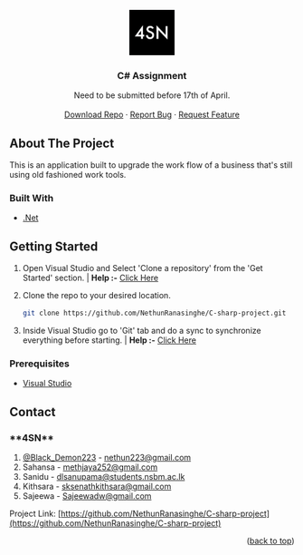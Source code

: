<div id="top"></div>

<!-- PROJECT LOGO -->
<br />
<div align="center">
  <a href="https://github.com/NethunRanasinghe/C-sharp-project">
    <img src="logo.jpg" alt="Logo" width="80" height="80">
  </a>

<h3 align="center">C# Assignment</h3>

  <p align="center">
    Need to be submitted before 17th of April.
    <br />
    <br />
    <a href="https://github.com/NethunRanasinghe/C-sharp-project/archive/refs/heads/master.zip">Download Repo</a>
    ·
    <a href="https://github.com/NethunRanasinghe/C-sharp-project/issues">Report Bug</a>
    ·
    <a href="https://github.com/NethunRanasinghe/C-sharp-project/issues">Request Feature</a>
  </p>
</div>

<!-- ABOUT THE PROJECT -->

## About The Project

This is an application built to upgrade the work flow of a business that's still using old fashioned work tools.

### Built With

- [.Net](https://dotnet.microsoft.com/en-us/)

<!-- GETTING STARTED -->

## Getting Started

1. Open Visual Studio and Select 'Clone a repository' from the 'Get Started' section. | <b>Help :-</b> <a href="https://nsbm365-my.sharepoint.com/:i:/g/personal/rantranasingha_students_nsbm_ac_lk/EaLvp7a3K8hGoahubJrOJ9MB0QjlASKzGPVsclDD8Lxm4A?e=yYg8DW">Click Here</a>

2. Clone the repo to your desired location.

   ```sh
   git clone https://github.com/NethunRanasinghe/C-sharp-project.git

   ```

3. Inside Visual Studio go to 'Git' tab and do a sync to synchronize everything before starting. | <b>Help :-</b> <a href="https://nsbm365-my.sharepoint.com/:i:/g/personal/rantranasingha_students_nsbm_ac_lk/EUVes74EzrJKoo3us0lStHYBqyAFoDMfHCOW-6fqzZ50Vw?e=4dtxfJ">Click Here</a>

### Prerequisites

- <a href="https://visualstudio.microsoft.com">Visual Studio</a>

<!-- CONTACT -->

## Contact

<h3><b>**4SN**</b></h3>

1. [@Black_Demon223](https://twitter.com/@Black_Demon223) - nethun223@gmail.com
2. Sahansa - methjaya252@gmail.com
3. Sanidu - dlsanupama@students.nsbm.ac.lk
4. Kithsara - sksenathkithsara@gmail.com
5. Sajeewa - Sajeewadw@gmail.com

Project Link: [https://github.com/NethunRanasinghe/C-sharp-project](https://github.com/NethunRanasinghe/C-sharp-project)

<p align="right">(<a href="#top">back to top</a>)</p>
